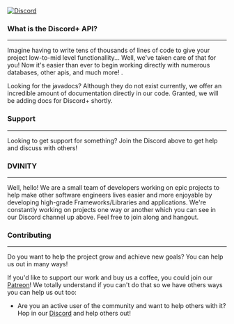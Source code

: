 [![Discord](https://i.imgur.com/yWhCba0.png)](https://discord.gg/uHCTFhn)

### What is the Discord+ API?
___

Imagine having to write tens of thousands of lines of code to give your project low-to-mid level functionallity... Well, we've taken care of that for you! Now it's easier than ever to begin working directly with numerous databases, other apis, and much more!
.
 
Looking for the javadocs? 
Although they do not exist currently, we offer an incredible amount of documentation directly in our code. Granted, we will be adding docs for Discord+ shortly.

### Support
___

Looking to get support for something? Join the Discord above to get help and discuss with others!

### DVINITY
___

Well, hello! We are a small team of developers working on epic projects to help make other software engineers lives easier and more enjoyable by developing high-grade Frameworks/Libraries and applications. We're constantly working on projects one way or another which you can see in our Discord channel up above. Feel free to join along and hangout.

### Contributing
___

Do you want to help the project grow and achieve new goals? You can help us out in many ways!

If you'd like to support our work and buy us a coffee, you could join our [Patreon](https://www.patreon.com/imchace)! We totally understand if you can't do that so we have others ways you can help us out too:

* Are you an active user of the community and want to help others with it? Hop in our [Discord](https://discord.gg/uHCTFhn) and help others out!
